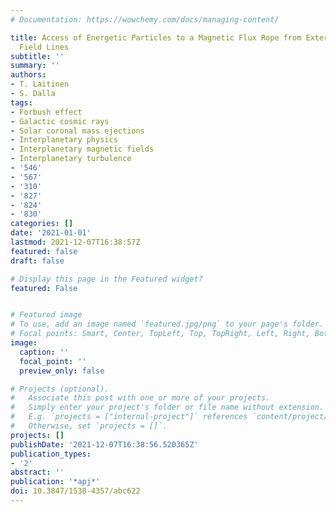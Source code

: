 ```yaml
---
# Documentation: https://wowchemy.com/docs/managing-content/

title: Access of Energetic Particles to a Magnetic Flux Rope from External Magnetic
  Field Lines
subtitle: ''
summary: ''
authors:
- T. Laitinen
- S. Dalla
tags:
- Forbush effect
- Galactic cosmic rays
- Solar coronal mass ejections
- Interplanetary physics
- Interplanetary magnetic fields
- Interplanetary turbulence
- '546'
- '567'
- '310'
- '827'
- '824'
- '830'
categories: []
date: '2021-01-01'
lastmod: 2021-12-07T16:38:57Z
featured: false
draft: false

# Display this page in the Featured widget?
featured: False


# Featured image
# To use, add an image named `featured.jpg/png` to your page's folder.
# Focal points: Smart, Center, TopLeft, Top, TopRight, Left, Right, BottomLeft, Bottom, BottomRight.
image:
  caption: ''
  focal_point: ''
  preview_only: false

# Projects (optional).
#   Associate this post with one or more of your projects.
#   Simply enter your project's folder or file name without extension.
#   E.g. `projects = ["internal-project"]` references `content/project/deep-learning/index.md`.
#   Otherwise, set `projects = []`.
projects: []
publishDate: '2021-12-07T16:38:56.520365Z'
publication_types:
- '2'
abstract: ''
publication: '*apj*'
doi: 10.3847/1538-4357/abc622
---
```


